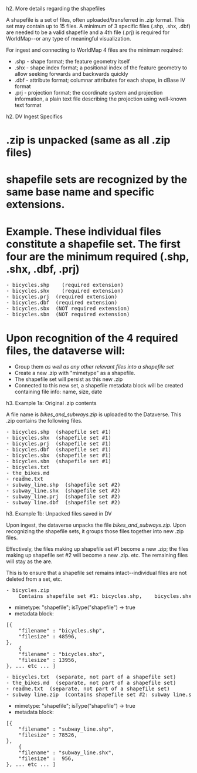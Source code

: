 h2. More details regarding the shapefiles

A shapefile is a set of files, often uploaded/transferred in .zip format.  This set may contain up to 15 files.  A minimum of 3 specific files (.shp, .shx, .dbf) are needed to be a valid shapefile and a 4th file (.prj) is required for WorldMap--or any type of meaningful visualization.  

For ingest and connecting to WorldMap 4 files are the minimum required:

* .shp - shape format; the feature geometry itself
* .shx - shape index format; a positional index of the feature geometry to allow seeking forwards and backwards quickly
* .dbf - attribute format; columnar attributes for each shape, in dBase IV format
* .prj - projection format; the coordinate system and projection information, a plain text file describing the projection using well-known text format


h2. DV Ingest Specifics

# .zip is unpacked (same as all .zip files)
# shapefile sets are recognized by the same base name and specific extensions.
# Example.  These individual files constitute a shapefile set.  The first four are the minimum required (.shp, .shx, .dbf, .prj)
<pre>
- bicycles.shp    (required extension)
- bicycles.shx    (required extension)
- bicycles.prj	(required extension)
- bicycles.dbf	(required extension)
- bicycles.sbx	(NOT required extension)
- bicycles.sbn	(NOT required extension)
</pre>
# Upon recognition of the 4 required files, the dataverse will:
  * Group them _as well as any other relevant files into a shapefile set_
  * Create a new .zip with "mimetype" as a shapefile.
  * The shapefile set will persist as this new .zip
  * Connected to this new set, a shapefile metadata block will be created containing file info: name, size, date

h3. Example 1a: Original .zip contents

A file name is *bikes_and_subways.zip* is uploaded to the Dataverse. This .zip contains the following files.
<pre>
- bicycles.shp  (shapefile set #1)
- bicycles.shx  (shapefile set #1)
- bicycles.prj  (shapefile set #1)
- bicycles.dbf  (shapefile set #1)
- bicycles.sbx  (shapefile set #1)
- bicycles.sbn  (shapefile set #1)
- bicycles.txt
- the_bikes.md
- readme.txt
- subway_line.shp  (shapefile set #2)
- subway_line.shx  (shapefile set #2)
- subway_line.prj  (shapefile set #2)
- subway_line.dbf  (shapefile set #2)
</pre>		

h3. Example 1b: Unpacked files saved in DV

Upon ingest, the dataverse unpacks the file *bikes_and_subways.zip*.  Upon recognizing the shapefile sets, it groups those files together into new .zip files.

Effectively, the files making up shapefile set #1 become a new .zip; the files making up shapefile set #2 will become a new .zip. etc.  The remaining files  will stay as the are.

This is to ensure that a shapefile set remains intact--individual files are not deleted from a set, etc.

<pre>
- bicycles.zip  
	Contains shapefile set #1: bicycles.shp, 	bicycles.shx, bicycles.prj, bicycles.dbf, bicycles.sbx, bicycles.sbn)
</pre>			

* mimetype: "shapefile"; isType("shapefile") -> true
* metadata block: 
	
<pre>
[{ 
	"filename" : "bicycles.shp",
	"filesize" : 48596,
},
	{ 
	"filename" : "bicycles.shx",
	"filesize" : 13956,
}, ... etc ... ]</pre>

<pre>
- bicycles.txt  (separate, not part of a shapefile set)
- the_bikes.md  (separate, not part of a shapefile set)
- readme.txt  (separate, not part of a shapefile set)
- subway_line.zip  (contains shapefile set #2: subway_line.shp, subway_line.shx, subway_line.prj, subway_line.dbf)
</pre>

* mimetype: "shapefile"; isType("shapefile") -> true	
* metadata block: 

<pre>
[{ 
	"filename" : "subway_line.shp",
	"filesize" : 78526,
},
	{ 
	"filename" : "subway_line.shx",
	"filesize" :  956,
}, ... etc ... ]</pre>









